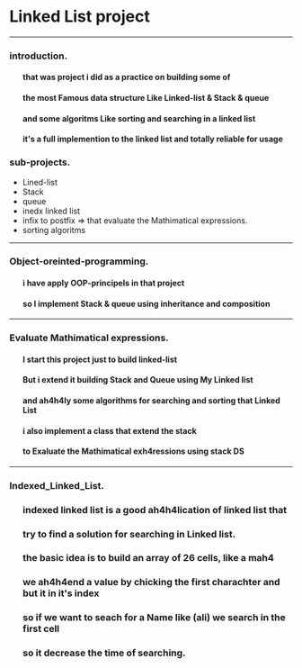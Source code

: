
<h1>Linked List project</h1>
<hr>
<div>
    <h3>introduction.</h3>
    <ul>
        <h4>that was project i did as a practice on building some of </h4>
        <h4>the most Famous data structure Like Linked-list & Stack & queue</h4>
        <h4>and some algoritms Like sorting and searching in a linked list</h4>
        <h4>it's a full implemention to the linked list and totally reliable for usage</h4>
    </ul>
    
</div>

<div>
    <h3>sub-projects.</h3>
    <ul>
        <li>Lined-list</li>
        <li>Stack</li>
        <li>queue</li>
        <li>inedx linked list</li>
        <li>infix to postfix => that evaluate the Mathimatical expressions.</li>
        <li>sorting algoritms </li>
    </ul>
</div>

<hr>
<div>
    <h3>Object-oreinted-programming.</h3>
    <ul>
        <h4>i have apply OOP-principels in that project</h4>
        <h4>so I implement Stack & queue using inheritance and composition</h4>        
    </ul>
</div>

<hr>

<div>
    <h3>Evaluate Mathimatical expressions.</h3>
    <ul>
        <h4>I start this project just to build linked-list</h4>
        <h4>But i extend it building Stack and Queue using My Linked list</h4>
        <h4>and ah4h4ly some algorithms for searching and sorting that Linked List</h4>
        <h4>i also implement a class that extend the stack </h4>
        <h4>to Exaluate the Mathimatical exh4ressions using stack DS </h4>
    </ul>
    
</div>


<hr>

<div>
    <h3>Indexed_Linked_List.</h3>
    <ul>
        <h3>indexed linked list is a good ah4h4lication of linked list that</h3>
        <h3>try to find a solution for searching in Linked list.</h3>
        <h3>the basic idea is to build an array of 26 cells, like a mah4</h3>
        <h3>we ah4h4end a value by chicking the first charachter and but it in it's index</h3>
        <h3>so if we want to seach for a Name like (ali) we search in the first cell</h3>
        <h3>so it decrease the time of searching.</h3>
    </ul>
    
</div>




